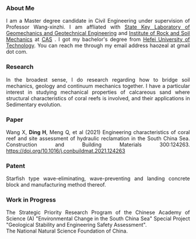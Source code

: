 ### About Me
      
<p style="text-align:justify; text-justify:inter-ideograph;">
I am a Master degree candidate in Civil Engineering under supervision of Professor Wang-xinzhi. I am affliated with <a href="http://www.sklgme.org/">State Key Laboratory of Geomechanics and Geotechnical Engineering</a> and <a href="http://www.whrsm.ac.cn/">Institute of Rock and Soil Mechanics</a> at <a href="http://www.cas.ac.cn/">CAS</a> . I got my bachelor's degree from <a href="https://www.hfut.edu.cn/">Hefei University of Technology</a>. You can reach me through my email address haozeal at gmail dot com.
</p>

### Research

<p style="text-align:justify; text-justify:inter-ideograph;">
In the broadest sense, I do research regarding how to bridge soil mechanics, geology and continuum mechanics together. I have a particular interest in studying mechanical properties of calcareous sand where structural characteristics of coral reefs is involved, and their applications in Sedimentary evolution.
</p>

### Paper

<p style="text-align:justify; text-justify:inter-ideograph;">
Wang X, <b>Ding H</b>, Meng Q, et al (2021) Engineering characteristics of coral reef and site assessment of hydraulic reclamation in the South China Sea. Construction and Building Materials 300:124263. <a href="https://www.sciencedirect.com/science/article/pii/S0950061821020225">https://doi.org/10.1016/j.conbuildmat.2021.124263</a>
</p>

### Patent

<p style="text-align:justify; text-justify:inter-ideograph;">
Starfish type wave-eliminating, wave-preventing and landing concrete block and manufacturing method thereof.
</p>
          
### Work in Progress

<p style="text-align:justify; text-justify:inter-ideograph;">
The Strategic Priority Research Program of the Chinese Academy of Science (A) "Environmental Change in the South China Sea" Special Project "Geological Stability and Engineering Safety Assessment".<br>The National Natural Science Foundation of China.
</p>




